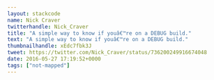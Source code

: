 ```yaml
---
layout: stackcode
name: Nick Craver
twitterhandle: Nick_Craver
title: "A simple way to know if youâ€™re on a DEBUG build."
text: "A simple way to know if youâ€™re on a DEBUG build."
thumbnailhandle: xEdc7fbk3J
tweet: https://twitter.com/Nick_Craver/status/736200249916674048
date: 2016-05-27 17:19:52+0000
tags: ["not-mapped"]
---
```

